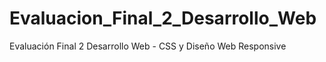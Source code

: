 # Evaluacion_Final_2_Desarrollo_Web
Evaluación Final 2 Desarrollo Web - CSS y Diseño Web Responsive 

